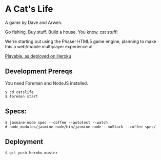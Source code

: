 # A Cat's Life

A game by Dave and Arwen.


Go fishing.  Buy stuff.  Build a house.  You know, cat stuff!

We're starting out using the Phaser HTML5 game engine, planning to make this a web/mobile multiplayer experience at 

[Playable, as deployed on Heroku](http://catslife.heroku.com)

## Development Prereqs

You need Foreman and NodeJS installed.

    $ cd catslife
    $ foreman start

## Specs:

    $ jasmine-node spec --coffee --autotest --watch .
    # node_modules/jasmine-node/bin/jasmine-node --noStack --coffee spec/

## Deployment

    $ git push heroku master
